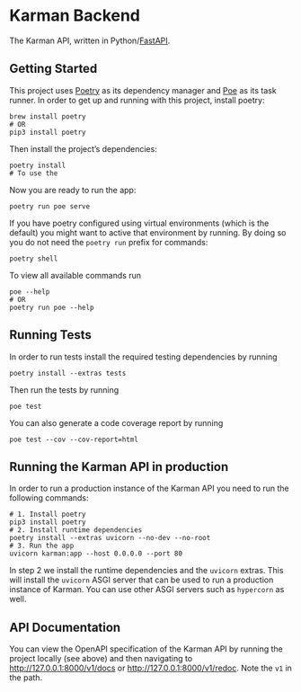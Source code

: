 # Karman Backend

The Karman API, written in Python/[FastAPI](https://fastapi.tiangolo.com).

## Getting Started

This project uses [Poetry](https://python-poetry.org) as its dependency manager and [Poe](https://github.com/nat-n/poethepoet) as its task runner. In order to get up and running with this project, install poetry:

```shell
brew install poetry
# OR
pip3 install poetry
```

Then install the project’s dependencies:

```shell
poetry install
# To use the 
```

Now you are ready to run the app:

```shell
poetry run poe serve
```

If you have poetry configured using virtual environments (which is the default) you might want to active that environment by running. By doing so you do not need the `poetry run` prefix for commands:

```shell
poetry shell
```

To view all available commands run

```shell
poe --help
# OR
poetry run poe --help
```

## Running Tests

In order to run tests install the required testing dependencies by running

```shell
poetry install --extras tests
```

Then run the tests by running

```shell
poe test
```

You can also generate a code coverage report by running

```shell
poe test --cov --cov-report=html
```

## Running the Karman API in production

In order to run a production instance of the Karman API you need to run the following commands:

```shell
# 1. Install poetry
pip3 install poetry
# 2. Install runtime dependencies
poetry install --extras uvicorn --no-dev --no-root
# 3. Run the app
uvicorn karman:app --host 0.0.0.0 --port 80
```

In step 2 we install the runtime dependencies and the `uvicorn` extras. This will install the `uvicorn` ASGI server that can be used to run a production instance of Karman. You can use other ASGI servers such as `hypercorn` as well.

## API Documentation

You can view the OpenAPI specification of the Karman API by running the project locally (see above) and then navigating to http://127.0.0.1:8000/v1/docs or http://127.0.0.1:8000/v1/redoc. Note the `v1` in the path.
